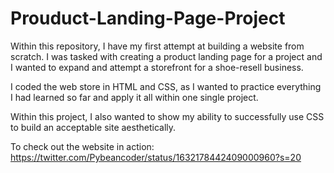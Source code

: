 # Prouduct-Landing-Page-Project
Within this repository, I have my first attempt at building a website from scratch. I was tasked with creating a product landing page for a project and I wanted to expand and attempt a storefront for a shoe-resell business. 

I coded the web store in HTML and CSS, as I wanted to practice everything I had learned so far and apply it all within one single project. 

Within this project, I also wanted to show my ability to successfully use CSS to build an acceptable site aesthetically.

To check out the website in action:
https://twitter.com/Pybeancoder/status/1632178442409000960?s=20
